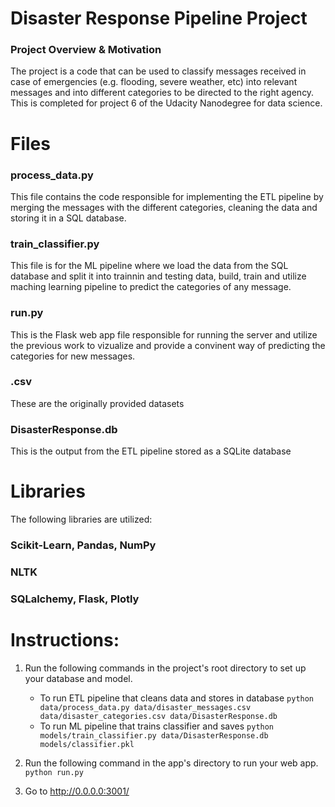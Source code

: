 # Disaster Response Pipeline Project

### Project Overview & Motivation
The project is a code that can be used to classify messages received in case of emergencies (e.g. flooding, severe weather, etc) into relevant messages and into different categories to be directed to the right agency. This is completed for project 6 of the Udacity Nanodegree for data science.

# Files
### process_data.py
This file contains the code responsible for implementing the ETL pipeline by merging the messages with the different categories, cleaning the data and storing it in a SQL database.

### train_classifier.py
This file is for the ML pipeline where we load the data from the SQL database and split it into trainnin and testing data, build, train and utilize maching learning pipeline to predict the categories of any message.

### run.py
This is the Flask web app file responsible for running the server and utilize the previous work to vizualize and provide a convinent way of predicting the categories for new messages.

### .csv
These are the originally provided datasets

### DisasterResponse.db
This is the output from the ETL pipeline stored as a SQLite database

# Libraries
The following libraries are utilized:
### Scikit-Learn, Pandas, NumPy
### NLTK
### SQLalchemy, Flask, Plotly

# Instructions:
1. Run the following commands in the project's root directory to set up your database and model.

    - To run ETL pipeline that cleans data and stores in database
        `python data/process_data.py data/disaster_messages.csv data/disaster_categories.csv data/DisasterResponse.db`
    - To run ML pipeline that trains classifier and saves
        `python models/train_classifier.py data/DisasterResponse.db models/classifier.pkl`

2. Run the following command in the app's directory to run your web app.
    `python run.py`

3. Go to http://0.0.0.0:3001/

